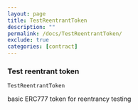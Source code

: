 ```yaml
---
layout: page
title: TestReentrantToken
description: ""
permalink: /docs/TestReentrantToken/
exclude: true
categories: [contract]
---
```


### Test reentrant token


`TestReentrantToken`



basic ERC777 token for reentrancy testing



